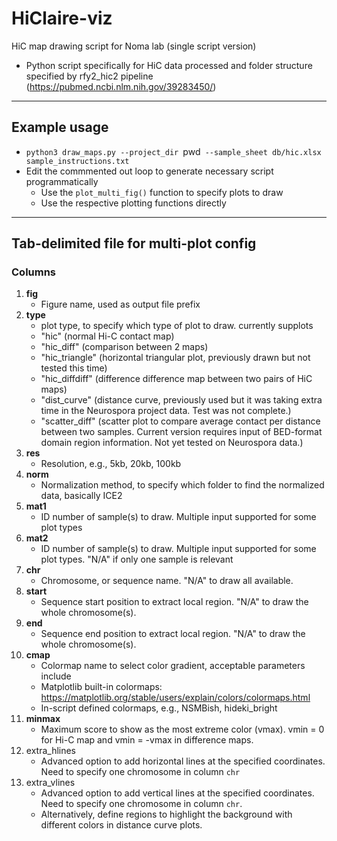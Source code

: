 # HiClaire-viz
HiC map drawing script for Noma lab (single script version)
- Python script specifically for HiC data processed and folder structure specified by rfy2_hic2 pipeline (https://pubmed.ncbi.nlm.nih.gov/39283450/)
---
## Example usage
- `python3 draw_maps.py --project_dir `pwd` --sample_sheet db/hic.xlsx sample_instructions.txt`
- Edit the commmented out loop to generate necessary script programmatically
    - Use the `plot_multi_fig()` function to specify plots to draw
    - Use the respective plotting functions directly

---
## Tab-delimited file for multi-plot config
### Columns
1. **fig**
    - Figure name, used as output file prefix
2. **type**
    - plot type, to specify which type of plot to draw. currently supplots
    - "hic" (normal Hi-C contact map)
    - "hic_diff" (comparison between 2 maps)
    - "hic_triangle" (horizontal triangular plot, previously drawn but not tested this time)
    - "hic_diffdiff" (difference difference map between two pairs of HiC maps)
    - "dist_curve" (distance curve, previously used but it was taking extra time in the Neurospora project data. Test was not complete.)
    - "scatter_diff" (scatter plot to compare average contact per distance between two samples. Current version requires input of BED-format domain region information. Not yet tested on Neurospora data.)
3. **res**
    - Resolution, e.g., 5kb, 20kb, 100kb
4. **norm**
    - Normalization method, to specify which folder to find the normalized data, basically ICE2
5. **mat1**
    - ID number of sample(s) to draw. Multiple input supported for some plot types
6. **mat2**
    - ID number of sample(s) to draw. Multiple input supported for some plot types. "N/A" if only one sample is relevant
7. **chr**
    - Chromosome, or sequence name. "N/A" to draw all available.
8. **start**
    - Sequence start position to extract local region. "N/A" to draw the whole chromosome(s).
9. **end**
    - Sequence end position to extract local region. "N/A" to draw the whole chromosome(s).
10. **cmap**
    - Colormap name to select color gradient, acceptable parameters include
    - Matplotlib built-in colormaps: https://matplotlib.org/stable/users/explain/colors/colormaps.html
    - In-script defined colormaps, e.g., NSMBish, hideki_bright
11. **minmax**
    - Maximum score to show as the most extreme color (vmax). vmin = 0 for Hi-C map and vmin = -vmax in difference maps.
12. extra_hlines
    - Advanced option to add horizontal lines at the specified coordinates. Need to specify one chromosome in column `chr`
13. extra_vlines
    - Advanced option to add vertical lines at the specified coordinates. Need to specify one chromosome in column `chr`.
    - Alternatively, define regions to highlight the background with different colors in distance curve plots.
